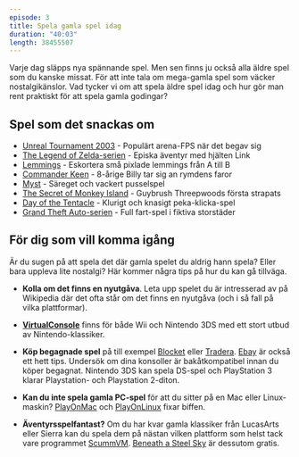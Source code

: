 ```yaml
---
episode: 3
title: Spela gamla spel idag
duration: "40:03"
length: 38455507
---
```


Varje dag släpps nya spännande spel. Men sen finns ju också alla äldre spel som du kanske missat. För att inte tala om mega-gamla spel som väcker nostalgikänslor. Vad tycker vi om att spela äldre spel idag och hur gör man rent praktiskt för att spela gamla godingar?

## Spel som det snackas om

* [Unreal Tournament 2003][1] - Populärt arena-FPS när det begav sig
* [The Legend of Zelda-serien][5] - Episka äventyr med hjälten Link
* [Lemmings][3] - Eskortera små pixlade lemmings från A till B
* [Commander Keen][4] - 8-årige Billy tar sig an rymdens faror
* [Myst][6] - Säreget och vackert pusselspel
* [The Secret of Monkey Island][2] - Guybrush Threepwoods första strapats
* [Day of the Tentacle][7] - Klurigt och knasigt peka-klicka-spel
* [Grand Theft Auto-serien][9] - Full fart-spel i fiktiva storstäder

## För dig som vill komma igång

Är du sugen på att spela det där gamla spelet du aldrig hann spela? Eller bara uppleva lite nostalgi? Här kommer några tips på hur du kan gå tillväga.

* **Kolla om det finns en nyutgåva**. Leta upp spelet du är intresserad av på Wikipedia där det ofta står om det finns en nyutgåva (och i så fall på vilka plattformar).

* **[VirtualConsole][10]** finns för både Wii och Nintendo 3DS med ett stort utbud av Nintendo-klassiker.

* **Köp begagnade spel** på till exempel [Blocket][11] eller [Tradera][12]. [Ebay][13] är också ett hett tips. Undersök om dina konsoller är bakåtkompatibel innan du köper begagnat. Nintendo 3DS kan spela DS-spel och PlayStation 3 klarar Playstation- och Playstation 2-diton.

* **Kan du inte spela gamla PC-spel** för att du sitter på en Mac eller Linux-maskin? [PlayOnMac][14] och [PlayOnLinux][15] fixar biffen.

* **Äventyrsspelfantast?** Om du har kvar gamla klassiker från LucasArts eller Sierra kan du spela dem på nästan vilken plattform som helst tack vare programmet [ScummVM][16]. [Beneath a Steel Sky][17] är dessutom gratis.

[1]: https://en.wikipedia.org/wiki/Unreal_Tournament_2003
[2]: https://en.wikipedia.org/wiki/The_Secret_of_Monkey_Island
[3]: https://en.wikipedia.org/wiki/Lemmings_(video_game)
[4]: https://en.wikipedia.org/wiki/Commander_Keen
[5]: https://en.wikipedia.org/wiki/The_Legend_of_Zelda
[6]: https://en.wikipedia.org/wiki/Myst
[7]: https://en.wikipedia.org/wiki/Day_of_the_Tentacle
[8]: https://en.wikipedia.org/wiki/Disney%27s_Aladdin_(1994_video_game)
[9]: https://en.wikipedia.org/wiki/Grand_Theft_Auto_(series)
[10]: http://www.nintendo.com/games/game-guide#/filter/-|-|-|-|-|descend|releaseDate|-|1|-|-|-|-
[11]: http://www.blocket.se/jonkoping/datorer_tv-spel/tV-spel?cg=5020&w=3&st=s&ca=17&is=1&l=0&md=th&c=5025
[12]: http://www.tradera.com/tv-spel-datorspel-30
[13]: http://www.ebay.com/sch/Video-Games-/139973/i.html
[14]: https://www.playonmac.com/en/
[15]: https://www.playonlinux.com/sv/
[16]: http://scummvm.org/
[17]: http://scummvm.org/games#sky
